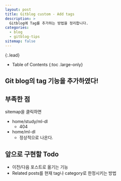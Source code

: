 ```yaml
---
layout: post
title: Gitblog custom - Add tags
description: >
  Gitblog에 Tag를 추가하는 방법을 정리합니다.
categories:
  - blog
  - gitblog-tips
sitemap: false
---
```



{:.lead}


- Table of Contents
{:toc .large-only}

## Git blog의 tag 기능을 추가하였다!



## 부족한 점
sitemap을 클릭하면
- home/study/ml-dl
  - 404
- home/ml-dl
  - 정상적으로 나온다.


## 앞으로 구현할 Todo
- 이전/다음 포스트로 옮기는 기능
- Related posts를 현재 tag나 category로 한정시키는 방법


